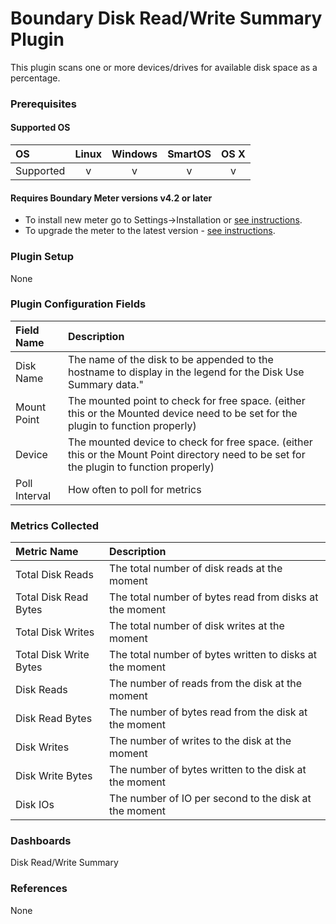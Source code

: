 # Boundary Disk Read/Write Summary Plugin

This plugin scans one or more devices/drives for available disk space as a percentage.

### Prerequisites

#### Supported OS

|     OS    | Linux | Windows | SmartOS | OS X |
|:----------|:-----:|:-------:|:-------:|:----:|
| Supported |   v   |    v    |    v    |  v   |

#### Requires Boundary Meter versions v4.2 or later 

- To install new meter go to Settings->Installation or [see instructions](https://help.boundary.com/hc/en-us/sections/200634331-Installation).
- To upgrade the meter to the latest version - [see instructions](https://help.boundary.com/hc/en-us/articles/201573102-Upgrading-the-Boundary-Meter).

### Plugin Setup

None

### Plugin Configuration Fields

|Field Name|Description                                       |
|:----------|:------------------------------------------------|
|Disk Name  |The name of the disk to be appended to the hostname to display in the legend for the Disk Use Summary data."|
|Mount Point|The mounted point to check for free space. (either this or the Mounted device need to be set for the plugin to function properly)|
|Device     |The mounted device to check for free space. (either this or the Mount Point directory need to be set for the plugin to function properly)|
|Poll Interval | How often to poll for metrics |

### Metrics Collected

|Metric Name            |Description               |
|:----------------------|:-------------------------|
|Total Disk Reads|The total number of disk reads at the moment|
|Total Disk Read Bytes|The total number of bytes read from disks at the moment|
|Total Disk Writes|The total number of disk writes at the moment|
|Total Disk Write Bytes|The total number of bytes written to disks at the moment|
|Disk Reads|The number of reads from the disk at the moment|
|Disk Read Bytes|The number of bytes read from the disk at the moment|
|Disk Writes|The number of writes to the disk at the moment|
|Disk Write Bytes|The number of bytes written to the disk at the moment|
|Disk IOs|The number of IO per second to the disk at the moment|

### Dashboards

Disk Read/Write Summary

### References

None
